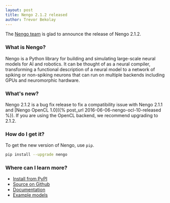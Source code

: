 ```yaml
---
layout: post
title: Nengo 2.1.2 released
author: Trevor Bekolay
---
```


The [Nengo team](https://github.com/nengo/nengo/blob/master/CONTRIBUTORS.rst)
is glad to announce the release of Nengo 2.1.2.

### What is Nengo?

Nengo is a Python library for building and simulating
large-scale neural models for AI and robotics.
It can be thought of as a neural compiler,
transforming a functional description of a neural model
to a network of spiking or non-spiking neurons
that can run on multiple backends
including GPUs and neuromorphic hardware.

### What's new?

Nengo 2.1.2 is a bug fix release to fix a compatibility issue
with Nengo 2.1.1 and
[Nengo OpenCL 1.0]({% post_url 2016-06-06-nengo-ocl-10-released %}).
If you are using the OpenCL backend, we recommend upgrading to 2.1.2.

### How do I get it?

To get the new version of Nengo, use `pip`.

```bash
pip install --upgrade nengo
```

### Where can I learn more?

- [Install from PyPI](https://pypi.python.org/pypi/nengo)
- [Source on Github](https://github.com/nengo/nengo)
- [Documentation](https://pythonhosted.org/nengo)
- [Example models](https://pythonhosted.org/nengo/examples.html)
